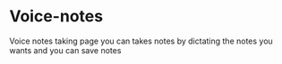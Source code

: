 # Voice-notes
Voice notes taking page you can takes notes by dictating the notes you wants and you can save notes 
